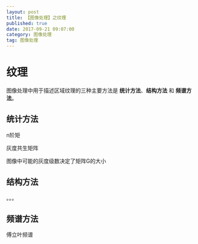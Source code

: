 ```yaml
---
layout: post
title: 【图像处理】之纹理
published: true
date: 2017-09-21 09:07:00
category: 图像处理
tag: 图像处理
---
```


# 纹理

图像处理中用于描述区域纹理的三种主要方法是 **统计方法**、**结构方法** 和 **频谱方法**。

## 统计方法

n阶矩

灰度共生矩阵

图像中可能的灰度级数决定了矩阵G的大小

## 结构方法

。。。
## 频谱方法

傅立叶频谱
